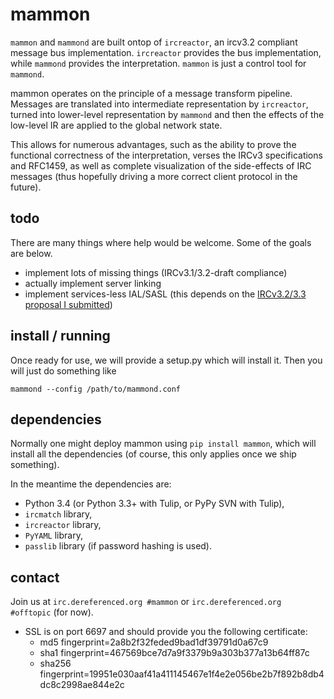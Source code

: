 # mammon

`mammon` and `mammond` are built ontop of `ircreactor`, an ircv3.2 compliant message
bus implementation.  `ircreactor` provides the bus implementation, while `mammond` provides
the interpretation.  `mammon` is just a control tool for `mammond`.

mammon operates on the principle of a message transform pipeline.  Messages are translated
into intermediate representation by `ircreactor`, turned into lower-level representation by
`mammond` and then the effects of the low-level IR are applied to the global network state.

This allows for numerous advantages, such as the ability to prove the functional correctness
of the interpretation, verses the IRCv3 specifications and RFC1459, as well as complete
visualization of the side-effects of IRC messages (thus hopefully driving a more correct
client protocol in the future).

## todo

There are many things where help would be welcome.  Some of the goals are below.

 * implement lots of missing things (IRCv3.1/3.2-draft compliance)
 * actually implement server linking
 * implement services-less IAL/SASL (this depends on the [IRCv3.2/3.3 proposal I submitted](https://github.com/ircv3/ircv3-specifications/pull/105))

## install / running

Once ready for use, we will provide a setup.py which will install it.  Then you will just do something like

`mammond --config /path/to/mammond.conf`

## dependencies

Normally one might deploy mammon using `pip install mammon`, which will install all the dependencies
(of course, this only applies once we ship something).

In the meantime the dependencies are:

 * Python 3.4 (or Python 3.3+ with Tulip, or PyPy SVN with Tulip),
 * `ircmatch` library,
 * `ircreactor` library,
 * `PyYAML` library,
 * `passlib` library (if password hashing is used).

## contact

Join us at `irc.dereferenced.org #mammon` or `irc.dereferenced.org #offtopic` (for now).

* SSL is on port 6697 and should provide you the following certificate:
    * md5 fingerprint=2a8b2f32feded9bad1df39791d0a67c9
    * sha1 fingerprint=467569bce7d7a9f3379b9a303b377a13b64ff87c
    * sha256 fingerprint=19951e030aaf41a411145467e1f4e2e056be2b7f892b8db4dc8c2998ae844e2c
